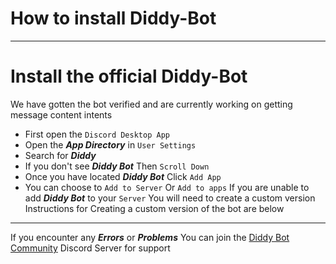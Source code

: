 # How to install Diddy-Bot
***
# Install the official Diddy-Bot
We have gotten the bot verified and are currently working on getting message content intents
- First open the `Discord Desktop App`
- Open the *__App Directory__* in `User Settings`
- Search for *__Diddy__*
- If you don't see *__Diddy Bot__* Then `Scroll Down`
- Once you have located *__Diddy Bot__* Click `Add App`
- You can choose to `Add to Server` Or `Add to apps`
If you are unable to add *__Diddy Bot__* to your `Server` You will need to create a custom version
Instructions for Creating a custom version of the bot are below
___
If you encounter any *__Errors__* or *__Problems__* You can join the  [Diddy Bot Community](https://discord.com/invite/u6AVRt7Bgm) Discord Server for support
